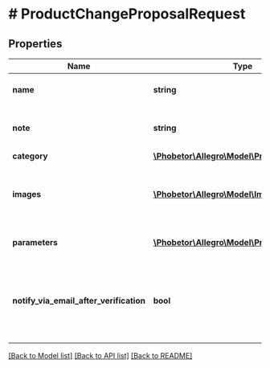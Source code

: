 # # ProductChangeProposalRequest

## Properties

Name | Type | Description | Notes
------------ | ------------- | ------------- | -------------
**name** | **string** | Proposed product name. |
**note** | **string** | Note about product changes proposal. | [optional]
**category** | [**\Phobetor\Allegro\Model\ProductCategory**](ProductCategory.md) |  |
**images** | [**\Phobetor\Allegro\Model\ImageUrl[]**](ImageUrl.md) | List of product images. At least one image is required. |
**parameters** | [**\Phobetor\Allegro\Model\ProductParameter[]**](ProductParameter.md) | List of product parameters. |
**notify_via_email_after_verification** | **bool** | Receive an email notification after product changes proposal resolution. | [optional]

[[Back to Model list]](../../README.md#models) [[Back to API list]](../../README.md#endpoints) [[Back to README]](../../README.md)
